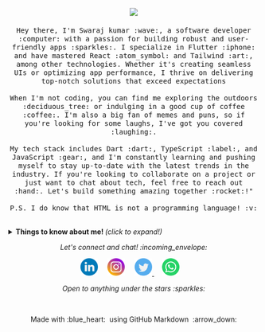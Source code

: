 <p align="center">
  <img src="https://media.giphy.com/media/MeJgB3yMMwIaHmKD4z/giphy.gif" width="30%">
  <br><br>
  <samp>
  Hey there, I'm Swaraj kumar :wave:, a software developer :computer: with a passion for building robust and user-friendly apps :sparkles:. I specialize in Flutter :iphone: and have mastered React :atom_symbol: and Tailwind :art:, among other technologies. Whether it's creating seamless UIs or optimizing app performance, I thrive on delivering top-notch solutions that exceed expectations
    <br><br>
    When I'm not coding, you can find me exploring the outdoors :deciduous_tree: or indulging in a good cup of coffee :coffee:. I'm also a big fan of memes and puns, so if you're looking for some laughs, I've got you covered :laughing:.
    <br><br>
    My tech stack includes Dart :dart:, TypeScript :label:, and JavaScript :gear:, and I'm constantly learning and pushing myself to stay up-to-date with the latest trends in the industry. If you're looking to collaborate on a project or just want to chat about tech, feel free to reach out :hand:. Let's build something amazing together :rocket:!"
    <br><br>
    P.S. I do know that HTML is not a programming language! :v:
  </samp>
</p>

<br>

<details>
  <summary> <b> Things to know about me! </b> <i>(click to expand!)</i> </summary>
  
  <br>
  
  ![](https://github-readme-stats.vercel.app/api?username=swaraj344&show_icons=true&title_color=fff&icon_color=79ff97&text_color=9f9f9f&bg_color=151515)

---

<!-- ### - Languages and Tools... -->

<!-- <p align="center"> -->

  <!-- For more icons please follow  https://github.com/MikeCodesDotNET/ColoredBadges -->

<!--   <img src="https://github.com/swaraj344/ColoredBadges/blob/master/svg/dev/frameworks/flutter.svg" alt="Flutter" style="vertical-align:top; margin:4px">
  <img src="https://github.com/swaraj344/ColoredBadges/blob/master/svg/dev/languages/dart.svg" alt="Dart" style="vertical-align:top; margin:4px">
  <img src="https://github.com/swaraj344/ColoredBadges/blob/master/svg/dev/frameworks/react.svg" alt="react" style="vertical-align:top; margin:4px">
  <img src="https://github.com/swaraj344/ColoredBadges/blob/master/svg/dev/languages/js.svg" alt="js" style="vertical-align:top; margin:4px">
  <img src="https://github.com/swaraj344/ColoredBadges/blob/master/svg/dev/languages/java.svg" alt="java" style="vertical-align:top; margin:4px">
  <img src="https://github.com/swaraj344/ColoredBadges/blob/master/svg/dev/services/npm.svg" alt="npm" style="vertical-align:top; margin:4px">
  <img src="https://github.com/swaraj344/ColoredBadges/blob/master/svg/dev/frameworks/bootstrap.svg" alt="bootstrap" style="vertical-align:top; margin:4px">
  <img src="https://github.com/swaraj344/ColoredBadges/blob/master/svg/dev/tools/visualstudio_code.svg" alt="vscode" style="vertical-align:top; margin:4px">
  <img src="https://github.com/swaraj344/ColoredBadges/blob/master/svg/dev/frameworks/nodejs.svg" alt="NodeJS" style="vertical-align:top; margin:4px">
  <img src="https://github.com/swaraj344/ColoredBadges/blob/master/svg/dev/languages/html.svg" alt="HTML" style="vertical-align:top; margin:4px">
  <img src="https://github.com/swaraj344/ColoredBadges/blob/master/svg/dev/languages/css3.svg" alt="CSS3" style="vertical-align:top; margin:4px"> -->
  

---

<!-- </p> -->

<!-- ### - I'm currently...

- Improving my Flutter skills.
- Learning to develop Mobile-first web-apps.
- Learning React with Redux.
- Adding databases to my skill set.
- Following path to become full stack developer -->

---

</details>

<p align="center"> 
  <i> Let's connect and chat! :incoming_envelope: </i>
</p>

<p align="center">
  <a href="https://www.linkedin.com/in/swaraj-kumar-b63376171"><img src="https://github.com/swaraj344/swaraj344/blob/master/assets/social_media_svgs/linkedin-round.svg" width="35px" alt="LinkedIn"></a> &nbsp; &nbsp;
  <a href="https://instagram.com/i_am_dev_swaraj"><img src="https://github.com/swaraj344/swaraj344/blob/master/assets/social_media_svgs/instagram-round.svg" width="35px" alt="Instagram"></a> &nbsp; &nbsp;
  <a href="https://twitter.com/swarajk47787043"><img src="https://github.com/swaraj344/swaraj344/blob/master/assets/social_media_svgs/twitter-round.svg" width="35px" alt="Twitter">     </a> &nbsp; &nbsp;
  <a href="https://api.whatsapp.com/send?phone=+918709830719"><img src="https://github.com/swaraj344/swaraj344/blob/master/assets/social_media_svgs/whatsapp-round.svg" width="35px" alt="Whatsapp"></a> &nbsp; &nbsp;
  
</p>

<p align="center">
  <i> Open to anything under the stars :sparkles: </i>
</p>

<br>

<p align="center">
  Made with :blue_heart: &nbsp;using GitHub Markdown &nbsp;:arrow_down:
</p>
